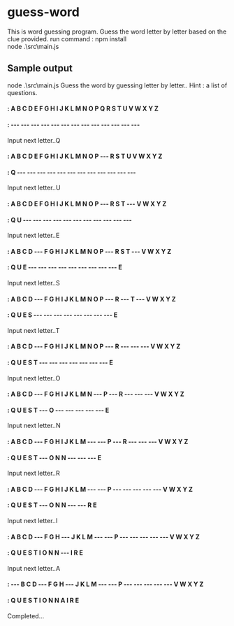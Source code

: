 # guess-word
This is word guessing program.
Guess the word letter by letter based on the clue provided.
run command : 
npm install  
node .\src\main.js

## Sample output
node .\src\main.js
Guess the word by guessing letter by letter..
Hint : a list of questions.
#### : A B C D E F G H I J K L M N O P Q R S T U V W X Y Z
#### : --- --- --- --- --- --- --- --- --- --- --- --- ---
Input next letter..Q
#### : A B C D E F G H I J K L M N O P --- R S T U V W X Y Z
#### : Q --- --- --- --- --- --- --- --- --- --- --- ---
Input next letter..U
#### : A B C D E F G H I J K L M N O P --- R S T --- V W X Y Z
#### : Q U --- --- --- --- --- --- --- --- --- --- ---
Input next letter..E
#### : A B C D --- F G H I J K L M N O P --- R S T --- V W X Y Z
#### : Q U E --- --- --- --- --- --- --- --- --- E
Input next letter..S
#### : A B C D --- F G H I J K L M N O P --- R --- T --- V W X Y Z
#### : Q U E S --- --- --- --- --- --- --- --- E
Input next letter..T
#### : A B C D --- F G H I J K L M N O P --- R --- --- --- V W X Y Z
#### : Q U E S T --- --- --- --- --- --- --- E
Input next letter..O
#### : A B C D --- F G H I J K L M N --- P --- R --- --- --- V W X Y Z
#### : Q U E S T --- O --- --- --- --- --- E
Input next letter..N
#### : A B C D --- F G H I J K L M --- --- P --- R --- --- --- V W X Y Z
#### : Q U E S T --- O N N --- --- --- E
Input next letter..R
#### : A B C D --- F G H I J K L M --- --- P --- --- --- --- --- V W X Y Z
#### : Q U E S T --- O N N --- --- R E
Input next letter..I
#### : A B C D --- F G H --- J K L M --- --- P --- --- --- --- --- V W X Y Z
#### : Q U E S T I O N N --- I R E
Input next letter..A
#### : --- B C D --- F G H --- J K L M --- --- P --- --- --- --- --- V W X Y Z
#### : Q U E S T I O N N A I R E
Completed...